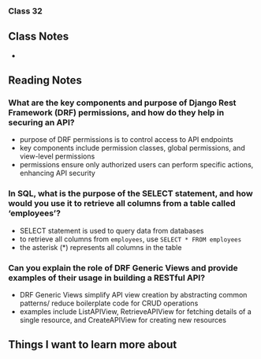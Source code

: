 ### Class 32


## Class Notes

-

## Reading Notes

### What are the key components and purpose of Django Rest Framework (DRF) permissions, and how do they help in securing an API?

- purpose of DRF permissions is to control access to API endpoints
- key components include permission classes, global permissions, and view-level permissions
- permissions ensure only authorized users can perform specific actions, enhancing API security

### In SQL, what is the purpose of the SELECT statement, and how would you use it to retrieve all columns from a table called ‘employees’?

- SELECT statement is used to query data from databases
- to retrieve all columns from `employees`, use `SELECT * FROM employees`
- the asterisk (*) represents all columns in the table

### Can you explain the role of DRF Generic Views and provide examples of their usage in building a RESTful API?

- DRF Generic Views simplify API view creation by abstracting common patterns/ reduce boilerplate code for CRUD operations
- examples include ListAPIView, RetrieveAPIView for fetching details of a single resource, and CreateAPIView for creating new resources


## Things I want to learn more about
